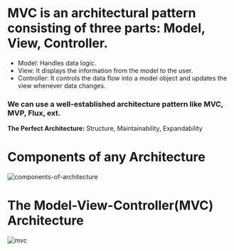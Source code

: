 # MVC is an architectural pattern consisting of three parts: Model, View, Controller.

- Model: Handles data logic.
- View: It displays the information from the model to the user.
- Controller: It controls the data flow into a model object and updates the view whenever data changes.

### We can use a well-established architecture pattern like MVC, MVP, Flux, ext.

**The Perfect Architecture:** Structure, Maintainability, Expandability

# Components of any Architecture

![components-of-architecture](https://user-images.githubusercontent.com/67066348/153169015-6058b643-1b87-4d46-b2ef-74d75cd19211.png)

# The Model-View-Controller(MVC) Architecture

![mvc](https://user-images.githubusercontent.com/67066348/153171175-e8352397-9b2f-48b5-89eb-8f30dc2799b1.png)
